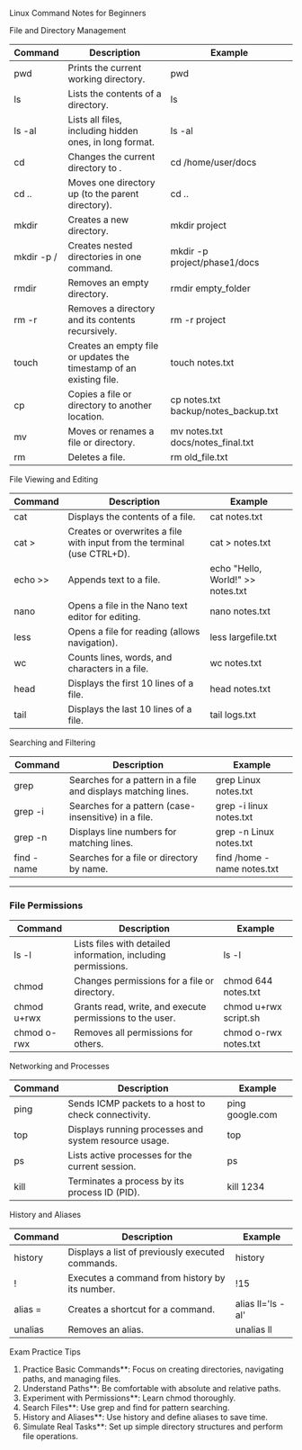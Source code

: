 Linux Command Notes for Beginners

 File and Directory Management

| Command                     | Description                                                                 | Example                                      |
|-----------------------------|-----------------------------------------------------------------------------|---------------------------------------------|
| pwd                         | Prints the current working directory.                                      | pwd                                         |
| ls                          | Lists the contents of a directory.                                         | ls                                          |
| ls -al                      | Lists all files, including hidden ones, in long format.                    | ls -al                                      |
| cd <directory>              | Changes the current directory to <directory>.                              | cd /home/user/docs                          |
| cd ..                       | Moves one directory up (to the parent directory).                          | cd ..                                       |
| mkdir <directory>           | Creates a new directory.                                                   | mkdir project                               |
| mkdir -p <dir1>/<dir2>      | Creates nested directories in one command.                                 | mkdir -p project/phase1/docs                |
| rmdir <directory>           | Removes an empty directory.                                                | rmdir empty_folder                          |
| rm -r <directory>           | Removes a directory and its contents recursively.                          | rm -r project                               |
| touch <file>                | Creates an empty file or updates the timestamp of an existing file.        | touch notes.txt                             |
| cp <source> <destination>   | Copies a file or directory to another location.                            | cp notes.txt backup/notes_backup.txt        |
| mv <source> <destination>   | Moves or renames a file or directory.                                      | mv notes.txt docs/notes_final.txt           |
| rm <file>                   | Deletes a file.                                                            | rm old_file.txt                             |


 File Viewing and Editing

| Command                     | Description                                                                 | Example                                      |
|-----------------------------|-----------------------------------------------------------------------------|---------------------------------------------|
| cat <file>                  | Displays the contents of a file.                                           | cat notes.txt                               |
| cat > <file>                | Creates or overwrites a file with input from the terminal (use CTRL+D).    | cat > notes.txt                             |
| echo <text> >> <file>       | Appends text to a file.                                                    | echo "Hello, World!" >> notes.txt           |
| nano <file>                 | Opens a file in the Nano text editor for editing.                          | nano notes.txt                              |
| less <file>                 | Opens a file for reading (allows navigation).                              | less largefile.txt                          |
| wc <file>                   | Counts lines, words, and characters in a file.                             | wc notes.txt                                |
| head <file>                 | Displays the first 10 lines of a file.                                     | head notes.txt                              |
| tail <file>                 | Displays the last 10 lines of a file.                                      | tail logs.txt                               |

 Searching and Filtering

| Command                     | Description                                                                 | Example                                      |
|-----------------------------|-----------------------------------------------------------------------------|---------------------------------------------|
| grep <pattern> <file>       | Searches for a pattern in a file and displays matching lines.              | grep Linux notes.txt                        |
| grep -i <pattern> <file>    | Searches for a pattern (case-insensitive) in a file.                       | grep -i linux notes.txt                     |
| grep -n <pattern> <file>    | Displays line numbers for matching lines.                                  | grep -n Linux notes.txt                     |
| find <directory> -name <name>| Searches for a file or directory by name.                                 | find /home -name notes.txt                  |

---

### File Permissions

| Command                     | Description                                                                 | Example                                      |
|-----------------------------|-----------------------------------------------------------------------------|---------------------------------------------|
| ls -l                      | Lists files with detailed information, including permissions.               | ls -l                                       |
| chmod <permissions> <file> | Changes permissions for a file or directory.                                | chmod 644 notes.txt                         |
| chmod u+rwx <file>         | Grants read, write, and execute permissions to the user.                    | chmod u+rwx script.sh                       |
| chmod o-rwx <file>         | Removes all permissions for others.                                         | chmod o-rwx notes.txt                       |


 Networking and Processes

| Command                     | Description                                                                 | Example                                      |
|-----------------------------|-----------------------------------------------------------------------------|---------------------------------------------|
| ping <hostname>             | Sends ICMP packets to a host to check connectivity.                        | ping google.com                             |
| top                         | Displays running processes and system resource usage.                      | top                                         |
| ps                          | Lists active processes for the current session.                            | ps                                          |
| kill <PID>                  | Terminates a process by its process ID (PID).                              | kill 1234                                   |

 History and Aliases

| Command                     | Description                                                                 | Example                                      |
|-----------------------------|-----------------------------------------------------------------------------|---------------------------------------------|
| history                     | Displays a list of previously executed commands.                           | history                                     |
| !<number>                   | Executes a command from history by its number.                             | !15                                        |
| alias <name>=<command>      | Creates a shortcut for a command.                                          | alias ll='ls -al'                           |
| unalias <name>              | Removes an alias.                                                          | unalias ll                                  |

Exam Practice Tips
1. Practice Basic Commands**: Focus on creating directories, navigating paths, and managing files.
2. Understand Paths**: Be comfortable with absolute and relative paths.
3. Experiment with Permissions**: Learn chmod thoroughly.
4. Search Files**: Use grep and find for pattern searching.
5. History and Aliases**: Use history and define aliases to save time.
6. Simulate Real Tasks**: Set up simple directory structures and perform file operations.

